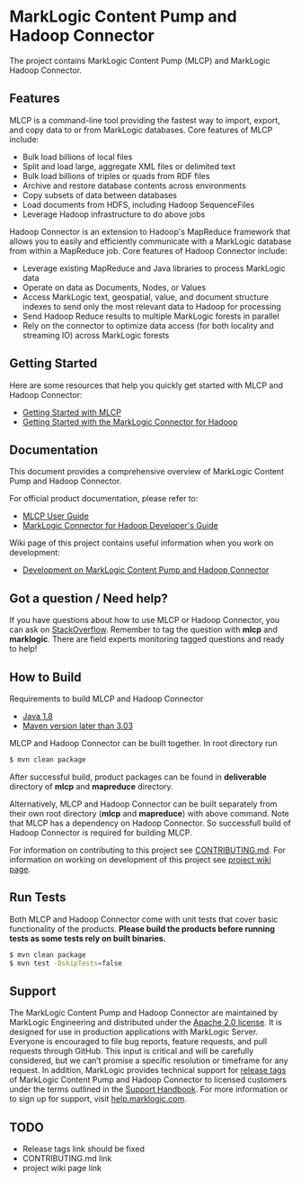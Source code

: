 # MarkLogic Content Pump and Hadoop Connector

The project contains MarkLogic Content Pump (MLCP) and MarkLogic Hadoop Connector. 

## Features

MLCP is a command-line tool providing the fastest way to import, export, and copy data to or from MarkLogic databases. Core features of MLCP include:

* Bulk load billions of local files
* Split and load large, aggregate XML files or delimited text
* Bulk load billions of triples or quads from RDF files
* Archive and restore database contents across environments
* Copy subsets of data between databases
* Load documents from HDFS, including Hadoop SequenceFiles
* Leverage Hadoop infrastructure to do above jobs 

Hadoop Connector is an extension to Hadoop's MapReduce framework that allows you to easily and efficiently communicate with a MarkLogic database from within a MapReduce job. Core features of Hadoop Connector include:

* Leverage existing MapReduce and Java libraries to process MarkLogic data
* Operate on data as Documents, Nodes, or Values
* Access MarkLogic text, geospatial, value, and document structure indexes to send only the most relevant data to Hadoop for processing
* Send Hadoop Reduce results to multiple MarkLogic forests in parallel
* Rely on the connector to optimize data access (for both locality and streaming IO) across MarkLogic forests

## Getting Started

Here are some resources that help you quickly get started with MLCP and Hadoop Connector:
- [Getting Started with MLCP](http://docs.marklogic.com/guide/mlcp/getting-started)
- [Getting Started with the MarkLogic Connector for Hadoop](http://docs.marklogic.com/guide/mapreduce/quickstart)

## Documentation

This document provides a comprehensive overview of MarkLogic Content Pump and Hadoop Connector. 

For official product documentation, please refer to:
- [MLCP User Guide](http://docs.marklogic.com/guide/mlcp)
- [MarkLogic Connector for Hadoop Developer's Guide](http://docs.marklogic.com/guide/mapreduce)

Wiki page of this project contains useful information when you work on development:

- [Development on MarkLogic Content Pump and Hadoop Connector]()

## Got a question / Need help?

If you have questions about how to use MLCP or Hadoop Connector, you can ask on [StackOverflow](http://stackoverflow.com/questions/tagged/mlcp). Remember to tag the question with **mlcp** and **marklogic**. There are field experts monitoring tagged questions and ready to help!

## How to Build

Requirements to build MLCP and Hadoop Connector

- [Java 1.8](http://www.oracle.com/technetwork/java/javase/downloads/jdk8-downloads-2133151.html)
- [Maven version later than 3.03](https://maven.apache.org/)

MLCP and Hadoop Connector can be built together. In root directory run
``` bash
$ mvn clean package
```
After successful build, product packages can be found in **deliverable** directory of **mlcp** and **mapreduce** directory.

Alternatively, MLCP and Hadoop Connector can be built separately from their own root directory (**mlcp** and **mapreduce**) with above command. Note that MLCP has a dependency on Hadoop Connector. So successfull build of Hadoop Connector is required for building MLCP. 

For information on contributing to this project see [CONTRIBUTING.md](). For information on working on development of this project see [project wiki page]().


## Run Tests

Both MLCP and Hadoop Connector come with unit tests that cover basic functionality of the products. **Please build the products before running tests as some tests rely on built binaries.**

``` bash
$ mvn clean package
$ mvn test -DskipTests=false
```

## Support

The MarkLogic Content Pump and Hadoop Connector are maintained by MarkLogic Engineering and distributed under the [Apache 2.0 license](https://github.com/marklogic/java-client-api/blob/master/LICENSE). It is designed for use in production applications with MarkLogic Server. Everyone is encouraged to file bug reports, feature requests, and pull requests through GitHub. This input is critical and will be carefully considered, but we can’t promise a specific resolution or timeframe for any request. In addition, MarkLogic provides technical support for [release tags](https://github.com/marklogic/marklogic-contentpump/releases) of MarkLogic Content Pump and Hadoop Connector to licensed customers under the terms outlined in the [Support Handbook](http://www.marklogic.com/files/Mark_Logic_Support_Handbook.pdf). For more information or to sign up for support, visit [help.marklogic.com](http://help.marklogic.com).

## TODO

- Release tags link should be fixed
- CONTRIBUTING.md link
- project wiki page link